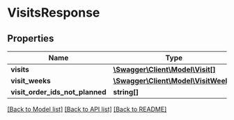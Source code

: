 # VisitsResponse

## Properties
Name | Type | Description | Notes
------------ | ------------- | ------------- | -------------
**visits** | [**\Swagger\Client\Model\Visit[]**](Visit.md) |  | [optional] 
**visit_weeks** | [**\Swagger\Client\Model\VisitWeek[]**](VisitWeek.md) |  | [optional] 
**visit_order_ids_not_planned** | **string[]** |  | [optional] 

[[Back to Model list]](../../README.md#documentation-for-models) [[Back to API list]](../../README.md#documentation-for-api-endpoints) [[Back to README]](../../README.md)


